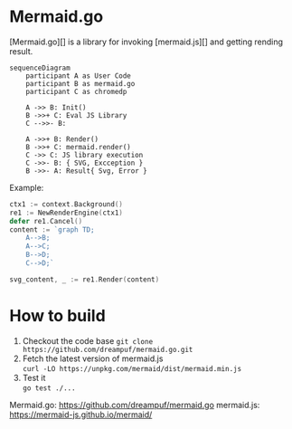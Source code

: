 # Mermaid.go

[Mermaid.go][] is a library for invoking [mermaid.js][] and getting rending result.

```mermaid
sequenceDiagram
    participant A as User Code
    participant B as mermaid.go
    participant C as chromedp

    A ->> B: Init()
    B ->>+ C: Eval JS Library
    C -->>- B: 

    A ->>+ B: Render()
    B ->>+ C: mermaid.render()
    C ->> C: JS library execution
    C ->>- B: { SVG, Excception }
    B ->>- A: Result{ Svg, Error }
```

Example: 

```go
ctx1 := context.Background()
re1 := NewRenderEngine(ctx1)
defer re1.Cancel()
content := `graph TD;
    A-->B;
    A-->C;
    B-->D;
    C-->D;`

svg_content, _ := re1.Render(content)
```

# How to build

1. Checkout the code base
   `git clone https://github.com/dreampuf/mermaid.go.git`
2. Fetch the latest version of mermaid.js  
    `curl -LO https://unpkg.com/mermaid/dist/mermaid.min.js`
3. Test it  
   `go test ./...`

Mermaid.go: https://github.com/dreampuf/mermaid.go
mermaid.js: https://mermaid-js.github.io/mermaid/